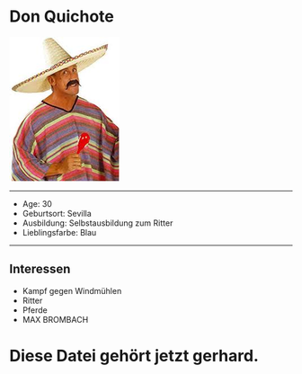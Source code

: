 # Don Quichote
![Pic](don.jpeg)

---
- Age: 30
- Geburtsort: Sevilla
- Ausbildung: Selbstausbildung zum Ritter
- Lieblingsfarbe: Blau

---
## Interessen
 - Kampf gegen Windmühlen
 - Ritter
 - Pferde
 - MAX BROMBACH

# Diese Datei gehört jetzt gerhard.
